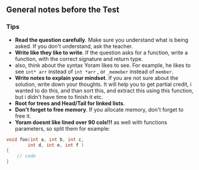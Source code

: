 ## General notes before the Test


### Tips

- **Read the question carefully**. Make sure you understand what is being asked. If you don't understand, ask the teacher.
- **Write like they like to write**. If the question asks for a function, write a function, with the correct signature and return type.
- also, think about the syntax Yoram likes to see. For example, he likes to see `int* arr` instead of `int *arr` , or `_memeber` instead of `member`.
- **Write notes to explain your mindset**. If you are not sure about the solution, write down your thoughts. It will help you to get partial credit, i wanted to do this, and than sort this, and extract this using this function, but i didn't have time to finish it etc.
- **Root for trees and Head/Tail for linked lists**.
- **Don't forget to free memory**. If you allocate memory, don't forget to free it.
- **Yoram doesnt like lined over 90 cols!!!** as well with functions parameters, so split them for example:
  
```c
void foo(int a, int b, int c,
        int d, int e, int f )
{
    // code
}
```
